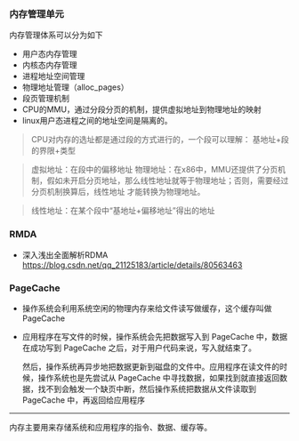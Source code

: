 ### 内存管理单元
内存管理体系可以分为如下
- 用户态内存管理
- 内核态内存管理
- 进程地址空间管理
- 物理地址管理（alloc_pages）
- 段页管理机制
- CPU的MMU，通过分段分页的机制，提供虚拟地址到物理地址的映射
- linux用户态进程之间的地址空间是隔离的。
> CPU对内存的选址都是通过段的方式进行的，一个段可以理解：
基地址+段的界限+类型

> 虚拟地址：在段中的偏移地址
> 物理地址：在x86中，MMU还提供了分页机制，假如未开启分页地址，那么线性地址就等于物理地址；否则，需要经过分页机制换算后，线性地址 才能转换为物理地址。

> 线性地址：在某个段中“基地址+偏移地址”得出的地址
### RMDA
- 深入浅出全面解析RDMA https://blog.csdn.net/qq_21125183/article/details/80563463

### PageCache

- 操作系统会利用系统空闲的物理内存来给文件读写做缓存，这个缓存叫做 PageCache

- 应用程序在写文件的时候，操作系统会先把数据写入到 PageCache 中，数据在成功写到 PageCache 之后，对于用户代码来说，写入就结束了。

  然后，操作系统再异步地把数据更新到磁盘的文件中。应用程序在读文件的时候，操作系统也是先尝试从 PageCache 中寻找数据，如果找到就直接返回数据，找不到会触发一个缺页中断，然后操作系统把数据从文件读取到 PageCache 中，再返回给应用程序

---

内存主要用来存储系统和应用程序的指令、数据、缓存等。

